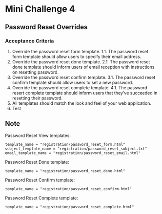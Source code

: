 # Mini Challenge 4
## Password Reset Overrides
### Acceptance Criteria
1. Override the password reset form template.
1.1. The password reset form template should allow users to specify their email address.
2. Override the password reset done template.
2.1. The password reset done template should inform users of email reception with instructions on resetting password.
3. Override the password reset confirm template.
3.1. The password reset confirm template should allow users to set a new password.
4. Override the password reset complete template.
4.1. The password resert complete template should inform users that they've succeeded in resetting their password.
5. All templates should match the look and feel of your web application.
6. Test

##  Note
Password Reset View templates:
```
template_name = "registration/password_reset_form.html"
subject_template_name = "registration/password_reset_subject.txt"
email_template_name = "registration/password_reset_email.html"
```
Password Reset Done template:
```
template_name = "registration/password_reset_done.html"
```
Password Reset Confirm template:
```
template_name = "registration/password_reset_confirm.html"
```
Password Reset Complete template:
```
template_name = "registration/password_reset_complete.html"
```